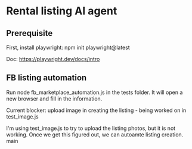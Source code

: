 # Rental listing AI agent

## Prerequisite 
First, install playwright: npm init playwright@latest

Doc: https://playwright.dev/docs/intro

## FB listing automation
Run node fb_marketplace_automation.js in the tests folder. It will open a new browser and fill in the information. 

Current blocker: upload image in creating the listing - being worked on in test_image.js

I'm using test_image.js to try to upload the listing photos, but it is not working. Once we get this figured out, we can autoamte listing creation.
main
